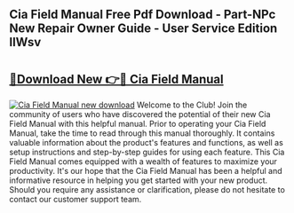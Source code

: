 ## Cia Field Manual Free Pdf Download - Part-NPc New Repair Owner Guide - User Service Edition lIWsv

# <h2><a href="http://bc3517.oget.top/?id=Cia+Field+Manual">🔗Download New 👉🔴 Cia Field Manual</a></h2>

[![Cia Field Manual new download](https://i.imgur.com/5g1atiW.png)](http://bc3517.oget.top/?id=Cia+Field+Manual)
Welcome to the Club! Join the community of users who have discovered the potential of their new Cia Field Manual with this helpful manual. Prior to operating your Cia Field Manual, take the time to read through this manual thoroughly. It contains valuable information about the product's features and functions, as well as setup instructions and step-by-step guides for using each feature. This Cia Field Manual comes equipped with a wealth of features to maximize your productivity. It's our hope that the Cia Field Manual has been a helpful and informative resource in helping you get started with your new product. Should you require any assistance or clarification, please do not hesitate to contact our customer support team.
